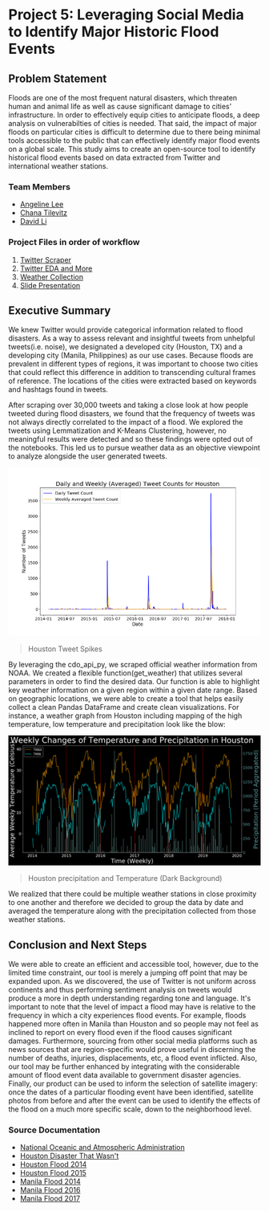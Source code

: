 # Project 5: Leveraging Social Media to Identify Major Historic Flood Events

## Problem Statement
Floods are one of the most frequent natural disasters, which threaten human and animal life as well as cause significant damage to cities' infrastructure. In order to effectively equip cities to anticipate floods, a deep analysis on vulnerabilties of cities is needed. That said, the impact of major floods on particular cities is difficult to determine due to there being minimal tools accessible to the public that can effectively identify major flood events on a global scale. This study aims to create an open-source tool to identify historical flood events based on data extracted from Twitter and international weather stations.

### Team Members
* [Angeline Lee](https://www.linkedin.com/in/angelinevlee/)
* [Chana Tilevitz](https://www.linkedin.com/in/chanatilevitz/)
* [David Li](https://www.linkedin.com/in/davidgnli/)

### Project Files in order of workflow
1. [Twitter Scraper](./code/twitter_scraper.ipynb)
2. [Twitter EDA and More](./code/twitt_EDA_and_more.ipynb)
3. [Weather Collection](./code/POAA%20Data%20Collection.ipynb)
4. [Slide Presentation](./flooding_impact_in_social_media.pdf)

## Executive Summary
We knew Twitter would provide categorical information related to flood disasters. As a way to assess relevant and insightful tweets from unhelpful tweets(i.e. noise), we designated a developed city (Houston, TX) and a developing city (Manila, Philippines) as our use cases. Because floods are prevalent in different types of regions, it was important to choose two cities that could reflect this difference in addition to transcending cultural frames of reference. The locations of the cities were extracted based on keywords and hashtags found in tweets.

After scraping over 30,000 tweets and taking a close look at how people tweeted during flood disasters, we found that the frequency of tweets was not always directly correlated to the impact of a flood. We explored the tweets using Lemmatization and K-Means Clustering, however, no meaningful results were detected and so these findings were opted out of the notebooks. This led us to pursue weather data as an objective viewpoint to analyze alongside the user generated tweets.

![](./figs/dailyct_and_weeklyavg_tweets_Houston.png)

> Houston Tweet Spikes

By leveraging the cdo_api_py, we scraped official weather information from NOAA. We created a flexible function(get_weather) that utilizes several parameters in order to find the desired data. Our function is able to highlight key weather information on a given region within a given date range. Based on geographic locations, we were able to create a tool that helps easily collect a clean Pandas DataFrame and create clean visualizations. For instance, a weather graph from Houston including mapping of the high temperature, low temperature and precipitation look like the blow:

![](./figs/Houston_weather_graph.png)

> Houston precipitation and Temperature (Dark Background)


We realized that there could be multiple weather stations in close proximity to one another and therefore we decided to group the data by date and averaged the temperature along with the precipitation collected from those weather stations.

## Conclusion and Next Steps
We were able to create an efficient and accessible tool, however, due to the limited time constraint, our tool is merely a jumping off point that may be expanded upon. As we discovered, the use of Twitter is not uniform across continents and thus performing sentiment analysis on tweets would produce a more in depth understanding regarding tone and language. It's important to note that the level of impact a flood may have is relative to the frequency in which a city experiences flood events. For example, floods happened more often in Manila than Houston and so people may not feel as inclined to report on every flood even if the flood causes significant damages. Furthermore, sourcing from other social media platforms such as news sources that are region-specific would prove useful in discerning the number of deaths, injuries, displacements, etc, a flood event inflicted. Also, our tool may be further enhanced by integrating with the considerable amount of flood event data available to government disaster agencies. Finally, our product can be used to inform the selection of satellite imagery: once the dates of a particular flooding event have been identified, satellite photos from before and after the event can be used to identify the effects of the flood on a much more specific scale, down to the neighborhood level.

### Source Documentation
* [National Oceanic and Atmospheric Administration](https://www.noaa.gov/weather)
* [Houston Disaster That Wasn't](https://www.houstonpublicmedia.org/articles/news/2017/06/22/205744/the-storm-that-wasnt/)
* [Houston Flood 2014](http://floodlist.com/america/usa/thunderstorm-flash-floods-houston-texas)
* [Houston Flood 2015](http://floodlist.com/america/usa/texas-floods-6-killed-after-storms-sweep-through-austin-and-houston)
* [Manila Flood 2014](https://center.noah.up.edu.ph/habagat-2014-flood-marikina-city/)
* [Manila Flood 2016](http://floodlist.com/asia/philippines-floods-manila-central-luzon-calabarzon-august-2016)
* [Manila Flood 2017](https://www.rappler.com/move-ph/issues/disasters/181867-flooded-areas-metro-manila-september-12)
